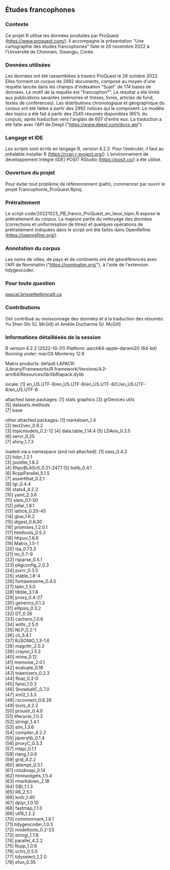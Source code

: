 ## Études francophones

### Contexte
Ce projet R utilise les données produites par ProQuest (https://www.proquest.com/). Il accompagne la présentation "Une cartographie des études francophones" faite le 26 novembre 2022 à l'Université de Chonnam, Gwangju, Corée.

### Données utilisées
Les données ont été rassemblées à travers ProQuest le 26 octobre 2022. Elles forment un corpus de 2992 documents, composé au moyen d'une requête lancée dans les champs d'indexation "Sujet" de 174 bases de données. Le motif de la requête est "francophon\*". Le résultat a été limité aux publications savantes (mémoires et thèses, livres, articles de fond, textes de conférences). Les distributions chronologique et géographique du corpus ont été faites à partir des 2992 notices qui le composent. Le modèle des topics a été fait à partir des 2545 résumés disponibles (85% du corpus), après traduction vers l'anglais de 607 d'entre eux. La traduction a été faite avec l'API de Deepl ("https://www.deepl.com/docs-api").

### Langage et IDE
Les scripts sont écrits en langage R, version 4.2.2. Pour l’exécuter, il faut au préalable installer R (https://cran.r-project.org/). L’environnement de développement intégré (IDE)  POSIT RStudio (https://posit.co/) a été utilisé.

### Ouverture du projet
Pour éviter tout problème de référencement (path), commencer par ouvrir le projet Francophonie_ProQuest.Rproj.

### Prétraitement
Le script code/20221023_PB_franco_ProQuest_en_lieux_topic.R expose le prétraitement du corpus. La majeure partie du nettoyage des données (corrections et uniformisation de titres) et quelques opérations de prétraitement indiquées dans le script ont été faites dans OpenRefine (https://openrefine.org/).

### Annotation du corpus
Les noms de villes, de pays et de continents ont été géoréférencés avec l'API de Nominatim ("https://nominatim.org/"), à l'aide de l'extension tidygeocoder. 

### Pour toute question
pascal.brissette@mcgill.ca

### Contributions
Ont contribué au moissonnage des données et à la traduction des résumés: Yu Shen Shi (U. McGill) et Amélie Ducharme (U. McGill)

### Informations détailléeés de la session
R version 4.2.2 (2022-10-31)Platform: aarch64-apple-darwin20 (64-bit)Running under: macOS Monterey 12.6Matrix products: defaultLAPACK: /Library/Frameworks/R.framework/Versions/4.2-arm64/Resources/lib/libRlapack.dyliblocale:[1] en_US.UTF-8/en_US.UTF-8/en_US.UTF-8/C/en_US.UTF-8/en_US.UTF-8attached base packages:[1] stats     graphics [3] grDevices utils    [5] datasets  methods  [7] base     other attached packages:[1] markdown_1.4      [2] text2vec_0.6.2    [3] topicmodels_0.2-12[4] data.table_1.14.4 [5] LDAvis_0.3.5      [6] servr_0.25        [7] shiny_1.7.3       loaded via a namespace (and not attached): [1] sass_0.4.2             [2] tidyr_1.2.1            [3] jsonlite_1.8.3         [4] RhpcBLASctl_0.21-247.1 [5] bslib_0.4.1            [6] RcppParallel_5.1.5     [7] assertthat_0.2.1       [8] lgr_0.4.4              [9] stats4_4.2.2          [10] yaml_2.3.6            [11] slam_0.1-50           [12] pillar_1.8.1          [13] lattice_0.20-45       [14] glue_1.6.2            [15] digest_0.6.30         [16] promises_1.2.0.1      [17] htmltools_0.5.3       [18] httpuv_1.6.6          [19] Matrix_1.5-1          [20] lsa_0.73.3            [21] tm_0.7-9              [22] rsparse_0.5.1         [23] pkgconfig_2.0.3       [24] purrr_0.3.5           [25] xtable_1.8-4          [26] fontawesome_0.4.0     [27] later_1.3.0           [28] tibble_3.1.8          [29] proxy_0.4-27          [30] generics_0.1.3        [31] ellipsis_0.3.2        [32] DT_0.26               [33] cachem_1.0.6          [34] withr_2.5.0           [35] NLP_0.2-1             [36] cli_3.4.1             [37] RJSONIO_1.3-1.6       [38] magrittr_2.0.3        [39] crayon_1.5.2          [40] mime_0.12             [41] memoise_2.0.1         [42] evaluate_0.18         [43] tokenizers_0.2.3      [44] float_0.3-0           [45] fansi_1.0.3           [46] SnowballC_0.7.0       [47] xml2_1.3.3            [48] rsconnect_0.8.28      [49] tools_4.2.2           [50] proustr_0.4.0         [51] lifecycle_1.0.3       [52] stringr_1.4.1         [53] stm_1.3.6             [54] compiler_4.2.2        [55] jquerylib_0.1.4       [56] proxyC_0.3.3          [57] mlapi_0.1.1           [58] rlang_1.0.6           [59] grid_4.2.2            [60] attempt_0.3.1         [61] rstudioapi_0.14       [62] htmlwidgets_1.5.4     [63] rmarkdown_2.18        [64] DBI_1.1.3             [65] R6_2.5.1              [66] knitr_1.40            [67] dplyr_1.0.10          [68] fastmap_1.1.0         [69] utf8_1.2.2            [70] commonmark_1.8.1      [71] tidygeocoder_1.0.5    [72] modeltools_0.2-23     [73] stringi_1.7.8         [74] parallel_4.2.2        [75] Rcpp_1.0.9            [76] vctrs_0.5.0           [77] tidyselect_1.2.0      [78] xfun_0.35             
